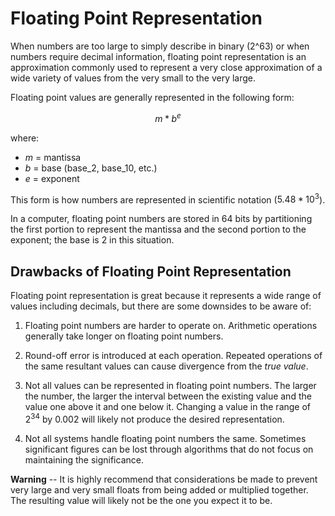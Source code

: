 # Floating Point Representation

When numbers are too large to simply describe in binary (2^63) or when numbers require decimal information, floating point representation is an approximation commonly used to represent a very close approximation of a wide variety of values from the very small to the very large.

Floating point values are generally represented in the following form:

$$
m * b^e
$$

where:

- $m$ = mantissa
- $b$ = base (base_2, base_10, etc.)
- $e$ = exponent

This form is how numbers are represented in scientific notation ($5.48 * 10^3$).

In a computer, floating point numbers are stored in 64 bits by partitioning the first portion to represent the mantissa and the second portion to the exponent; the base is 2 in this situation.

## Drawbacks of Floating Point Representation

Floating point representation is great because it represents a wide range of values including decimals, but there are some downsides to be aware of:

1. Floating point numbers are harder to operate on. Arithmetic operations generally take longer on floating point numbers.

2. Round-off error is introduced at each operation. Repeated operations of the same resultant values can cause divergence from the *true value*.

3. Not all values can be represented in floating point numbers. The larger the number, the larger the interval between the existing value and the value one above it and one below it. Changing a value in the range of $2^{34}$ by $0.002$ will likely not produce the desired representation.

4. Not all systems handle floating point numbers the same. Sometimes significant figures can be lost through algorithms that do not focus on maintaining the significance.

**Warning** -- It is highly recommend that considerations be made to prevent very large and very small floats from being added or multiplied together. The resulting value will likely not be the one you expect it to be.
